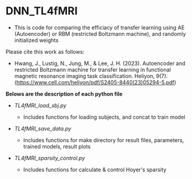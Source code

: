 # DNN_TL4fMRI
  - This is code for comparing the efficiacy of transfer learning using AE (Autoencoder) or RBM (restricted Boltzmann machine), and randomly initialized weights

Please cite this work as follows:

  - Hwang, J., Lustig, N., Jung, M., & Lee, J. H. (2023). Autoencoder and restricted Boltzmann machine for transfer learning in functional magnetic resonance imaging task classification. Heliyon, 9(7).
(https://www.cell.com/heliyon/pdf/S2405-8440(23)05294-5.pdf)


**Belows are the description of each python file**


  - *TL4fMRI_load_sbj.py*
    -  Includes functions for loading subjects, and concat to train model

- *TL4fMRI_save_data.py*
  -  Includes functions for make directory for result files, parameters, trained models, result plots

- *TL4fMRI_sparsity_control.py*
  -  Includes functions for calculate & control Hoyer's sparsity 
